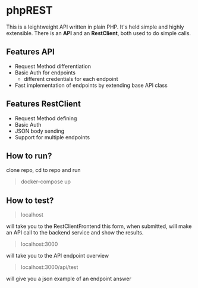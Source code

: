 # phpREST
This is a leightweight API written in plain PHP. It's held simple and highly extensible.
There is an __API__ and an __RestClient__, both used to do simple calls.

## Features API
- Request Method differentiation
- Basic Auth for endpoints 
  - different credentials for each endpoint
- Fast implementation of endpoints by extending base API class


## Features RestClient
- Request Method defining
- Basic Auth
- JSON body sending
- Support for multiple endpoints

## How to run?

clone repo, cd to repo and run
> docker-compose up

## How to test?

>localhost

will take you to the RestClientFrontend
this form, when submitted, will make an API call to the backend service and show the results.

>localhost:3000

will take you to the API endpoint overview

>localhost:3000/api/test

will give you a json example of an endpoint answer